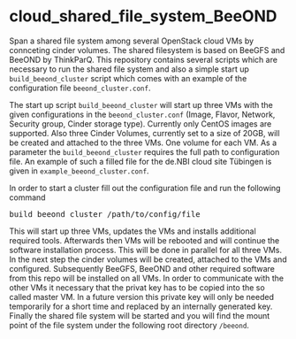 # cloud_shared_file_system_BeeOND
Span a shared file system among several OpenStack cloud VMs by connceting cinder volumes. The shared filesystem is based on BeeGFS and BeeOND by ThinkParQ.
This repository contains several scripts which are necessary to run the shared file system and also a simple start up `build_beeond_cluster` script which comes with an example of the configuration file `beeond_cluster.conf`. 

The start up script `build_beeond_cluster` will start up three VMs with the given configurations in the `beeond_cluster.conf` (Image, Flavor, Network, Security group, Cinder storage type). Currently only CentOS images are supported. Also three Cinder Volumes, currently set to a size of 20GB, will be created and attached to the three VMs. One volume for each VM. As a parameter the `build_beeond_cluster` requires the full path to configuration file. An example of such a filled file for the de.NBI cloud site Tübingen is given in `example_beeond_cluster.conf`.

In order to start a cluster fill out the configuration file and run the following command

<pre>build_beeond_cluster /path/to/config/file</pre>

This will start up three VMs, updates the VMs and installs additional required tools.
Afterwards then VMs will be rebooted and will continue the software installation process.
This will be done in parallel for all three VMs. In the next step the cinder volumes will be created, attached
to the VMs and configured. Subsequently BeeGFS, BeeOND and other required software from this repo will be installed 
on all VMs. In order to communicate with the other VMs it necessary that the privat key has to be copied into the so called master VM. In a future version this private key will only be needed temporarily for a short time and replaced by an internally generated key.
Finally the shared file system will be started and you will find the mount point of the file system under the following root directory `/beeond`.
